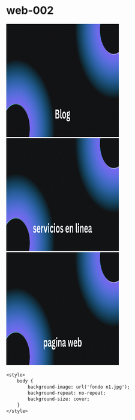 # web-002



<a href="https://ice200626.github.io/web-003/">
  <img src="boton 002.gif" alt="Example GIF" width="300" height="300">
</a>


<a href="https://ice200626.github.io/web-003/">
  <img src="boton 003.gif" alt="Example GIF" width="300" height="300">
</a>

<a href="https://ice200626.github.io/web-003/">
  <img src="boton 004.gif" alt="Example GIF" width="300" height="300"> 
</a>



<html lang="es">
<head>
    <meta charset="UTF-8">
    <meta name="viewport" content="width=device-width, initial-scale=1.0">
  
    <style>
        body {
            background-image: url('fondo n1.jpg');
            background-repeat: no-repeat;
            background-size: cover;
        }
    </style>
</head>
<body>
    <h1></h1>
</body>
</html>
